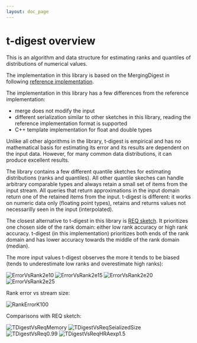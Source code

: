 ```yaml
---
layout: doc_page
---
```

<!--
    Licensed to the Apache Software Foundation (ASF) under one
    or more contributor license agreements.  See the NOTICE file
    distributed with this work for additional information
    regarding copyright ownership.  The ASF licenses this file
    to you under the Apache License, Version 2.0 (the
    "License"); you may not use this file except in compliance
    with the License.  You may obtain a copy of the License at

      http://www.apache.org/licenses/LICENSE-2.0

    Unless required by applicable law or agreed to in writing,
    software distributed under the License is distributed on an
    "AS IS" BASIS, WITHOUT WARRANTIES OR CONDITIONS OF ANY
    KIND, either express or implied.  See the License for the
    specific language governing permissions and limitations
    under the License.
-->
# t-digest overview

This is an algorithm and data structure for estimating ranks and quantiles of distributions of numerical values.

The implementation in this library is based on the MergingDigest in following [reference implementation](https://github.com/tdunning/t-digest).

The implementation in this library has a few differences from the reference implementation:

* merge does not modify the input
* different serialization similar to other sketches in this library, reading the reference implementation format is supported
* C++ template implementation for float and double types

Unlike all other algorithms in the library, t-digest is empirical and has no mathematical basis for estimating its error and its results are dependent on the input data. However, for many common data distributions, it can produce excellent results.

The library contains a few different quantile sketches for estimating distributions (ranks and quantiles). All other quantile skeches can handle arbitrary comparable types and always retain a small set of items from the input stream. All queries that return approximations in the input domain return one of the retained items from the input. t-digest is different: it works on numeric data only (floating point types), retains and returns values not necessarilly seen in the input (interpolated).

The closest alternative to t-digest in this library is [REQ sketch](https://datasketches.apache.org/docs/REQ/ReqSketch.html). It prioritizes one chosen side of the rank domain: either low rank accuracy or high rank accuracy. t-digest (in this implementation) prioritizes both ends of the rank domain and has lower accuracy towards the middle of the rank domain (median).

The more input values t-digest observes the more it tends to be biased (tends to underestimate low ranks and overestimate high ranks):

<img class="doc-img-full" src="{{site.docs_img_dir}}/tdigest/tdigest_err_vs_rank_k100_n2e10.png" alt="ErrorVsRank2e10" />

<img class="doc-img-full" src="{{site.docs_img_dir}}/tdigest/tdigest_err_vs_rank_k100_n2e15.png" alt="ErrorVsRank2e15" />

<img class="doc-img-full" src="{{site.docs_img_dir}}/tdigest/tdigest_err_vs_rank_k100_n2e20.png" alt="ErrorVsRank2e20" />

<img class="doc-img-full" src="{{site.docs_img_dir}}/tdigest/tdigest_err_vs_rank_k100_n2e25.png" alt="ErrorVsRank2e25" />

Rank error vs stream size:

<img class="doc-img-full" src="{{site.docs_img_dir}}/tdigest/tdigest_rank_error_k100.png" alt="RankErrorK100" />

Comparisons with REQ sketch:

<img class="doc-img-full" src="{{site.docs_img_dir}}/tdigest/tdigest_vs_req_memory.png" alt="TDigestVsReqMemory" />

<img class="doc-img-full" src="{{site.docs_img_dir}}/tdigest/tgigest_vs_req_serialized_size.png" alt="TDigestVsReqSeializedSize" />

<img class="doc-img-full" src="{{site.docs_img_dir}}/tdigest/tdigest_vs_req_rank_error_0.99.png" alt="TDigestVsReq0.99" />

<img class="doc-img-full" src="{{site.docs_img_dir}}/tdigest/tdigest_vs_req_hra_exp_1.5.png" alt="TDigestVsReqHRAexp1.5" />
